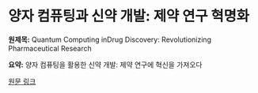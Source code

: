 # 양자 컴퓨팅과 신약 개발: 제약 연구 혁명화

**원제목:** Quantum Computing inDrug Discovery: Revolutionizing Pharmaceutical Research

**요약:** 양자 컴퓨팅을 활용한 신약 개발: 제약 연구에 혁신을 가져오다

[원문 링크](https://scholar.google.com/scholar_url?url=https://www.igi-global.com/chapter/quantum-computing-in-drug-discovery/385708&hl=ko&sa=X&d=8528024622824067687&ei=Gk53aPSXBsmQ6rQP5MTdyQY&scisig=AAZF9b-AYJXz4Il_q8VEFzy3GbSl&oi=scholaralrt&hist=BNQUaiIAAAAJ:6703930949883570885:AAZF9b9AgUxdKCnAXM18it0DhfP9&html=&pos=8&folt=kw-top)
